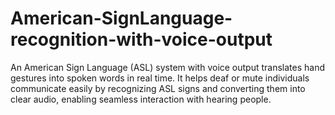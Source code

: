 # American-SignLanguage-recognition-with-voice-output
An American Sign Language (ASL) system with voice output translates hand gestures into spoken words in real time. It helps deaf or mute individuals communicate easily by recognizing ASL signs and converting them into clear audio, enabling seamless interaction with hearing people.
